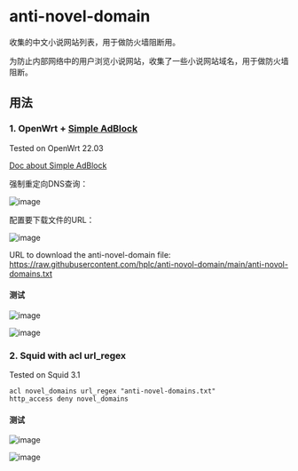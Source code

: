 # anti-novel-domain
收集的中文小说网站列表，用于做防火墙阻断用。

为防止内部网络中的用户浏览小说网站，收集了一些小说网站域名，用于做防火墙阻断。

## 用法
### 1. OpenWrt + [Simple AdBlock](https://github.com/stangri/openwrt-simple-adblock)
Tested on OpenWrt 22.03

[Doc about Simple AdBlock](https://docs.openwrt.melmac.net/simple-adblock/)

强制重定向DNS查询：

![image](https://github.com/user-attachments/assets/2fcdce9d-4352-46b7-a8aa-9b2a98ec9cb6)

配置要下载文件的URL：

![image](https://github.com/user-attachments/assets/677b3787-9e71-4834-afc4-c1a94cbd8c37)

URL to download the anti-novel-domain file: https://raw.githubusercontent.com/hplc/anti-novol-domain/main/anti-novol-domains.txt
#### 测试
![image](https://github.com/user-attachments/assets/18401b76-6cea-4364-9504-5749eeffda13)

![image](https://github.com/user-attachments/assets/f072e0b9-766e-4132-a221-5ec76550b33c)

### 2. Squid with acl url_regex
Tested on Squid 3.1
```
acl novel_domains url_regex "anti-novel-domains.txt"
http_access deny novel_domains 
```
#### 测试
![image](https://github.com/user-attachments/assets/89d98824-b8fb-4819-a76c-96381ef8312a)

![image](https://github.com/user-attachments/assets/a84558d0-8d57-4511-aee3-eb98242c34fa)


